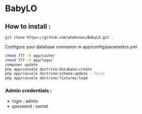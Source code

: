 # BabyLO

## How to install :

```bash
git clone https://github.com/whoknows/BabyLO.git .
```

Configure your database connexion in app/config/parameters.yml

```bash
chmod 777 -R app/cache/
chmod 777 -R app/logs/
composer update
php app/console doctrine:database:create
php app/console doctrine:schema:update --force
php app/console doctrine:fixtures:load
```

### Admin credentials :

- login : admin
- password : secret
